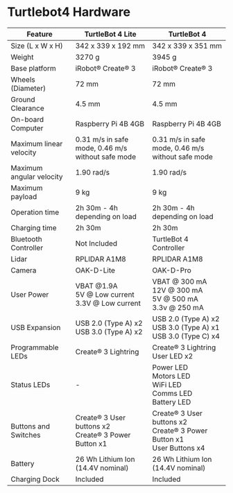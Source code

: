 # Turtlebot4 Hardware

<table>
    <thead>
        <tr>
            <th>Feature</th>
            <th>
                TurtleBot 4 Lite
            </th>
            <th>
                TurtleBot 4
            </th>
        </tr>
    </thead>
    <tbody>
        <tr>
            <td>Size (L x W x H)</td>
            <td>342 x 339 x 192 mm</td>
            <td>342 x 339 x 351 mm</td>
        </tr>
        <tr>
            <td>Weight</td>
            <td>3270 g</td>
            <td>3945 g</td>
        </tr>
        <tr>
            <td>Base platform</td>
            <td>iRobot® Create® 3</td>
            <td>iRobot® Create® 3</td>
        </tr>
        <tr>
            <td>Wheels (Diameter)</td>
            <td>72 mm</td>
            <td>72 mm</td>
        </tr>
        <tr>
            <td>Ground Clearance</td>
            <td>4.5 mm</td>
            <td>4.5 mm</td>
        </tr>
        <tr>
            <td>On-board Computer</td>
            <td>Raspberry Pi 4B 4GB</td>
            <td>Raspberry Pi 4B 4GB</td>
        </tr>
        <tr>
            <td>Maximum linear velocity	</td>
            <td>0.31 m/s in safe mode, 0.46 m/s without safe mode</td>
            <td>0.31 m/s in safe mode, 0.46 m/s without safe mode</td>
        </tr>
        <tr>
            <td>Maximum angular velocity</td>
            <td>1.90 rad/s</td>
            <td>1.90 rad/s</td>
        </tr>
        <tr>
            <td>Maximum payload	</td>
            <td>9 kg</td>
            <td>9 kg</td>
        </tr>
        <tr>
            <td>Operation time	</td>
            <td>2h 30m - 4h depending on load</td>
            <td>2h 30m - 4h depending on load</td>
        </tr>
        <tr>
            <td>Charging time</td>
            <td>2h 30m</td>
            <td>2h 30m</td>
        </tr>
        <tr>
            <td>Bluetooth Controller</td>
            <td>Not Included</td>
            <td>TurtleBot 4 Controller</td>
        </tr>
        <tr>
            <td>Lidar</td>
            <td>RPLIDAR A1M8</td>
            <td>RPLIDAR A1M8</td>
        </tr>
        <tr>
            <td>Camera</td>
            <td>OAK-D-Lite</td>
            <td>OAK-D-Pro</td>
        </tr>
        <tr>
            <td>User Power</td>
            <td>
                VBAT @1.9A <br/>
                5V @ Low current <br/>
                3.3V @ Low current
            </td>
            <td>
                VBAT @ 300 mA <br/>
                12V @ 300 mA <br/>
                5V @ 500 mA <br/>
                3.3v @ 250 mA
            </td>
        </tr>
        <tr>
            <td>USB Expansion</td>
            <td>
                USB 2.0 (Type A) x2 <br/>
                USB 3.0 (Type A) x2
            </td>
            <td>
                USB 2.0 (Type A) x2 <br/>
                USB 3.0 (Type A) x1 <br/>
                USB 3.0 (Type C) x4
            </td>
        </tr>
        <tr>
            <td>Programmable LEDs</td>
            <td>Create® 3 Lightring</td>
            <td>
                Create® 3 Lightring <br/>
                User LED x2
            </td>
        </tr>
        <tr>
            <td>Status LEDs</td>
            <td>-</td>
            <td>
                Power LED <br/>
                Motors LED <br/>
                WiFi LED <br/>
                Comms LED <br/>
                Battery LED
            </td>
        </tr>
        <tr>
            <td>Buttons and Switches</td>
            <td>
                Create® 3 User buttons x2 <br/>
                Create® 3 Power Button x1
            </td>
            <td>
                Create® 3 User buttons x2 <br/>
                Create® 3 Power Button x1 <br/>
                User Buttons x4
            </td>
        </tr>
        <tr>
            <td>Battery</td>
            <td>26 Wh Lithium Ion (14.4V nominal)</td>
            <td>26 Wh Lithium Ion (14.4V nominal)</td>
        </tr>
        <tr>
            <td>Charging Dock</td>
            <td>Included</td>
            <td>Included</td>
        </tr>
    </tbody>
</table>
